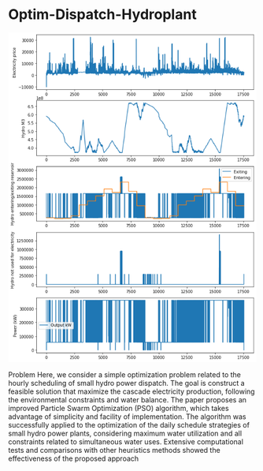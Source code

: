 # Optim-Dispatch-Hydroplant

![Dashboard Screenshot](2yearsresult-picture.png)

  Problem
Here, we consider a simple optimization problem related to the hourly scheduling of small hydro power dispatch. 
The goal is construct a feasible solution that maximize the cascade electricity production, following the environmental constraints and water balance. The paper proposes an improved Particle Swarm Optimization (PSO) algorithm, which takes advantage of simplicity and facility of implementation. The algorithm was successfully applied to the optimization of the daily schedule strategies of small hydro power plants, considering maximum water utilization and all constraints related to simultaneous water uses. Extensive computational tests and comparisons with other heuristics methods showed the effectiveness of the proposed approach
